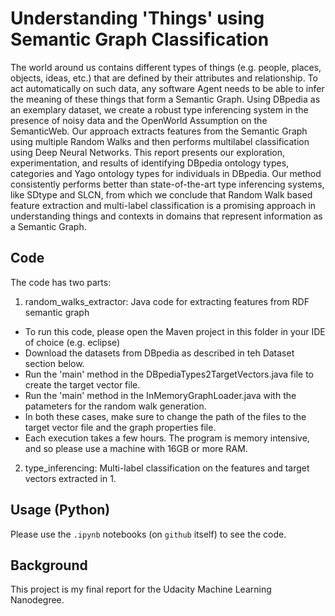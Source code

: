 # Understanding 'Things' using Semantic Graph Classification
The world around us contains different types of things (e.g. people, places, objects, ideas, etc.) that are defined by their attributes and relationship. To act automatically on such data, any software Agent needs to be able to infer the meaning of these things that form a Semantic Graph. Using DBpedia as an exemplary dataset, we create a robust type inferencing system in the presence of noisy data and the OpenWorld Assumption on the SemanticWeb. Our approach extracts features from the Semantic Graph using multiple Random Walks and then performs multilabel classification using Deep Neural Networks. This report presents our exploration, experimentation, and results of identifying DBpedia ontology types, categories and Yago ontology types for individuals in DBpedia. Our method consistently performs better than state-of-the-art type inferencing systems, like SDtype and SLCN, from which we conclude that Random Walk based feature extraction and multi-label classification is a promising approach in understanding things and contexts in domains that represent information as a Semantic Graph. 


## Code
The code has two parts:
1. random_walks_extractor: Java code for extracting features from RDF semantic graph
 - To run this code, please open the Maven project in this folder in your IDE of choice (e.g. eclipse)
 - Download the datasets from DBpedia as described in teh Dataset section below.
 - Run the 'main' method in the DBpediaTypes2TargetVectors.java file to create the target vector file.
 - Run the 'main' method in the InMemoryGraphLoader.java with the patameters for the random walk generation. 
 - In both these cases, make sure to change the path of the files to the target vector file and the graph properties file.  
 - Each execution takes a few hours. The program is memory intensive, and so please use a machine with 16GB or more RAM.
2. type_inferencing: Multi-label classification on the features and target vectors extracted in 1.


## Usage (Python)
Please use the ```.ipynb``` notebooks (on ```github``` itself) to see the code. 

## Background
This project is my final report for the Udacity Machine Learning Nanodegree.
